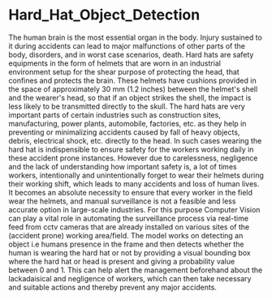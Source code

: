 # Hard_Hat_Object_Detection
The human brain is the most essential organ in the body. Injury sustained to it during accidents can lead to major malfunctions of other parts of the body, disorders, and in worst case scenarios, death. Hard hats are safety equipments in the form of helmets that are worn in an industrial environment setup for the shear purpose of protecting the head, that confines and protects the brain. These helmets have cushions provided in the space of approximately 30 mm (1.2 inches) between the helmet's shell and the wearer's head, so that if an object strikes the shell, the impact is less likely to be transmitted directly to the skull. The hard hats are very important parts of certain industries such as construction sites, manufacturing, power plants, automobile, factories, etc. as they help in preventing or minimalizing accidents caused by fall of heavy objects, debris, electrical shock, etc. directly to the head. In such cases wearing the hard hat is indispensible to ensure safety for the workers working daily in these accident prone instances. 
However due to carelessness, negligence and the lack of understanding how important safety is, a lot of times workers, intentionally and unintentionally forget to wear their helmets during their working shift, which leads to many accidents and loss of human lives. It becomes an absolute necessity to ensure that every worker in the field wear the helmets, and manual surveillance is not a feasible and less accurate option in large-scale industries.
For this purpose Computer Vision can play a vital role in automating the surveillance process via real-time feed from cctv cameras that are already installed on various sites of the (accident prone) working area/field. The model works on detecting an object i.e humans presence in the frame and then detects whether the human is wearing the hard hat or not by providing a visual bounding box where the hard hat or head is present and giving a probability value between 0 and 1. This can help alert the management beforehand about the lackadaisical and negligence of workers, which can then take necessary and suitable actions and thereby prevent any major accidents.
